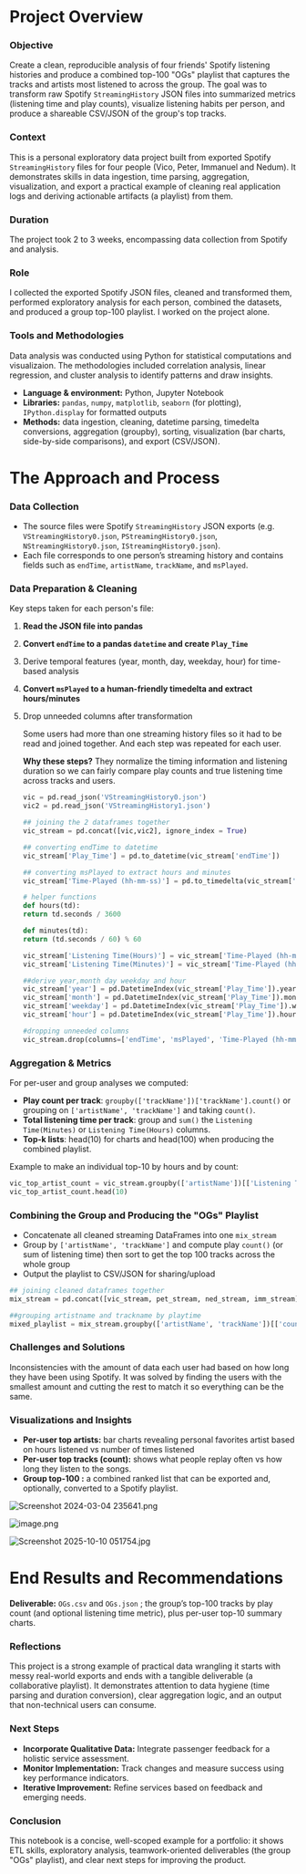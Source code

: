 # Project Overview

### Objective

Create a clean, reproducible analysis of four friends' Spotify listening histories and produce a combined top-100 "OGs" playlist that captures the tracks and artists most listened to across the group. The goal was to transform raw Spotify `StreamingHistory` JSON files into summarized metrics (listening time and play counts), visualize listening habits per person, and produce a shareable CSV/JSON of the group's top tracks.

### Context

This is a personal exploratory data project built from exported Spotify `StreamingHistory` files for four people (Vico, Peter, Immanuel and Nedum). It demonstrates skills in data ingestion, time parsing, aggregation, visualization, and export a practical example of cleaning real application logs and deriving actionable artifacts (a playlist) from them.

### **Duration**

The project took 2 to 3 weeks, encompassing data collection from Spotify and analysis.

### **Role**

I collected the exported Spotify JSON files, cleaned and transformed them, performed exploratory analysis for each person, combined the datasets, and produced a group top-100 playlist. I worked on the project alone.

### **Tools and Methodologies**

Data analysis was conducted using Python for statistical computations and visualizaion. The methodologies included correlation analysis, linear regression, and cluster analysis to identify patterns and draw insights.

- **Language & environment:** Python, Jupyter Notebook
- **Libraries:** `pandas`, `numpy`, `matplotlib`, `seaborn` (for plotting), `IPython.display` for formatted outputs
- **Methods:** data ingestion, cleaning, datetime parsing, timedelta conversions, aggregation (groupby), sorting, visualization (bar charts, side-by-side comparisons), and export (CSV/JSON).

# **The Approach and Process**

### **Data Collection**

- The source files were Spotify `StreamingHistory` JSON exports (e.g. `VStreamingHistory0.json`, `PStreamingHistory0.json`, `NStreamingHistory0.json`, `IStreamingHistory0.json`).
- Each file corresponds to one person’s streaming history and contains fields such as `endTime`, `artistName`, `trackName`, and `msPlayed`.

### Data Preparation & Cleaning

Key steps taken for each person's file:

1. **Read the JSON file into pandas**
2. **Convert `endTime` to a pandas `datetime` and create `Play_Time`**
3. Derive temporal features (year, month, day, weekday, hour) for time-based analysis
4. **Convert `msPlayed` to a human-friendly timedelta and extract hours/minutes**
5. Drop unneeded columns after transformation
    
    Some users had more than one streaming history files so it had to be read and joined together. And each step was repeated for each user.
    
    **Why these steps?** They normalize the timing information and listening duration so we can fairly compare play counts and true listening time across tracks and users.
    
    ```python
    vic = pd.read_json('VStreamingHistory0.json')
    vic2 = pd.read_json('VStreamingHistory1.json')
    
    ## joining the 2 dataframes together
    vic_stream = pd.concat([vic,vic2], ignore_index = True)
    
    ## converting endTime to datetime
    vic_stream['Play_Time'] = pd.to_datetime(vic_stream['endTime'])
    
    ## converting msPlayed to extract hours and minutes
    vic_stream['Time-Played (hh-mm-ss)'] = pd.to_timedelta(vic_stream['msPlayed'], unit='ms')
    
    # helper functions
    def hours(td):
    return td.seconds / 3600
    
    def minutes(td):
    return (td.seconds / 60) % 60
    
    vic_stream['Listening Time(Hours)'] = vic_stream['Time-Played (hh-mm-ss)'].apply(hours)
    vic_stream['Listening Time(Minutes)'] = vic_stream['Time-Played (hh-mm-ss)'].apply(minutes)
    
    ##derive year,month day weekday and hour
    vic_stream['year'] = pd.DatetimeIndex(vic_stream['Play_Time']).year
    vic_stream['month'] = pd.DatetimeIndex(vic_stream['Play_Time']).month
    vic_stream['weekday'] = pd.DatetimeIndex(vic_stream['Play_Time']).weekday
    vic_stream['hour'] = pd.DatetimeIndex(vic_stream['Play_Time']).hour
    
    #dropping unneeded columns
    vic_stream.drop(columns=['endTime', 'msPlayed', 'Time-Played (hh-mm-ss)'], inplace=True)
    ```
    

### Aggregation & Metrics

For per-user and group analyses we computed:

- **Play count per track**: `groupby(['trackName'])['trackName'].count()` or grouping on `['artistName', 'trackName']` and taking `count()`.
- **Total listening time per track**: group and `sum()` the `Listening Time(Minutes)` or `Listening Time(Hours)` columns.
- **Top-k lists**: head(10) for charts and head(100) when producing the combined playlist.

Example to make an individual top-10 by hours and by count:

```python
vic_top_artist_count = vic_stream.groupby(['artistName'])[['Listening Time(Hours)', 'Listening Time(Minutes)', 'count']].sum().sort_values(by = 'count', ascending = False)
vic_top_artist_count.head(10)
```

### Combining the Group and Producing the "OGs" Playlist

- Concatenate all cleaned streaming DataFrames into one `mix_stream`
- Group by `['artistName', 'trackName']` and compute play `count()` (or sum of listening time) then sort to get the top 100 tracks across the whole group
- Output the playlist to CSV/JSON for sharing/upload

```python
## joining cleaned dataframes together
mix_stream = pd.concat([vic_stream, pet_stream, ned_stream, imm_stream], ignore_index=True)

##grouping artistname and trackname by playtime
mixed_playlist = mix_stream.groupby(['artistName', 'trackName'])[['count']].count().sort_values(by = 'count', ascending = False).head(100)
```

### **Challenges and Solutions**

Inconsistencies with the amount of data each user had based on how long they have been using Spotify. It was solved by finding the users with the smallest amount and cutting the rest to match it so everything can be the same.

### **Visualizations and Insights**

- **Per-user top artists:** bar charts revealing personal favorites artist based on hours listened vs number of times listened
- **Per-user top tracks (count):** shows what people replay often vs how long they listen to the songs.
- **Group top-100 :** a combined ranked list that can be exported and, optionally, converted to a Spotify playlist.

![Screenshot 2024-03-04 235641.png](attachment:b1c6cbff-44dd-40cd-a4ca-7e2b257fd7f1:Screenshot_2024-03-04_235641.png)

![image.png](attachment:a417b081-8a46-4e9e-833b-8df5c3d2a056:image.png)

![Screenshot 2025-10-10 051754.jpg](attachment:1bcf9f78-8502-4c04-97f0-a37159110d07:Screenshot_2025-10-10_051754.jpg)

# **End Results and Recommendations**

**Deliverable:** `OGs.csv` and `OGs.json` ; the group’s top-100 tracks by play count (and optional listening time metric), plus per-user top-10 summary charts.

### **Reflections**

This project is a strong example of practical data wrangling it starts with messy real-world exports and ends with a tangible deliverable (a collaborative playlist). It demonstrates attention to data hygiene (time parsing and duration conversion), clear aggregation logic, and an output that non-technical users can consume.

### **Next Steps**

- **Incorporate Qualitative Data:** Integrate passenger feedback for a holistic service assessment.
- **Monitor Implementation:** Track changes and measure success using key performance indicators.
- **Iterative Improvement:** Refine services based on feedback and emerging needs.

### **Conclusion**

This notebook is a concise, well-scoped example for a portfolio: it shows ETL skills, exploratory analysis, teamwork-oriented deliverables (the group "OGs" playlist), and clear next steps for improving the product.
